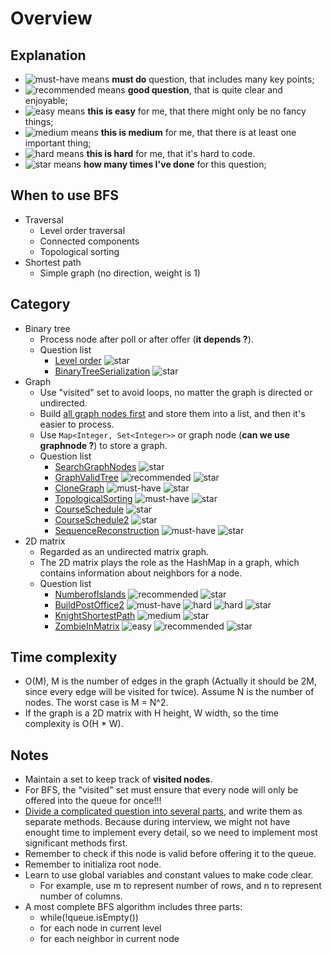 # Overview

## Explanation

- ![must-have][must-have] means __must do__ question, that includes many key points;
- ![recommended][recommended] means __good question__, that is quite clear and enjoyable;
- ![easy][easy] means __this is easy__ for me, that there might only be no fancy things;
- ![medium][medium] means __this is medium__ for me, that there is at least one important thing;
- ![hard][hard] means __this is hard__ for me, that it's hard to code.
- ![star][star] means __how many times I've done__ for this question;

## When to use BFS

- Traversal
  - Level order traversal
  - Connected components
  - Topological sorting
- Shortest path
  - Simple graph (no direction, weight is 1)

## Category

- Binary tree
  - Process node after poll or after offer (__it depends ?__).
  - Question list
    - [Level order](LevelOrderTraversal.md) ![star][star]
    - [BinaryTreeSerialization](BinaryTreeSerialization.md) ![star][star]
- Graph
  - Use "visited" set to avoid loops, no matter the graph is directed or undirected.
  - Build [all graph nodes first](CloneGraph.md) and store them into a list, and then it's easier to process.
  - Use `Map<Integer, Set<Integer>>` or graph node (__can we use graphnode ?__) to store a graph.
  - Question list
    - [SearchGraphNodes](SearchGraphNodes.md) ![star][star]
    - [GraphValidTree](GraphValidTree.md) ![recommended][recommended] ![star][star]
    - [CloneGraph](CloneGraph.md) ![must-have][must-have] ![star][star]
    - [TopologicalSorting](TopologicalSorting.md) ![must-have][must-have] ![star][star]
    - [CourseSchedule](CourseSchedule.md) ![star][star]
    - [CourseSchedule2](CourseSchedule2.md) ![star][star]
    - [SequenceReconstruction](SequenceReconstruction.md) ![must-have][must-have] ![star][star]
- 2D matrix
  - Regarded as an undirected matrix graph.
  - The 2D matrix plays the role as the HashMap in a graph, which contains information about neighbors for a node.
  - Question list
    - [NumberofIslands](NumberofIslands.md) ![recommended][recommended] ![star][star]
    - [BuildPostOffice2](BuildPostOffice2.md) ![must-have][must-have] ![hard][hard] ![hard][hard] ![star][star]
    - [KnightShortestPath](KnightShortestPath.md) ![medium][medium] ![star][star]
    - [ZombieInMatrix](ZombieInMatrix.md) ![easy][easy] ![recommended][recommended] ![star][star]

## Time complexity

- O(M), M is the number of edges in the graph (Actually it should be 2M, since every edge will be visited for twice). Assume N is the number of nodes. The worst case is M = N^2.
- If the graph is a 2D matrix with H height, W width, so the time complexity is O(H * W).

## Notes

- Maintain a set to keep track of __visited nodes__.
- For BFS, the "visited" set must ensure that every node will only be offered into the queue for once!!!
- [Divide a complicated question into several parts](CloneGraph.md), and write them as separate methods. Because during interview, we might not have enought time to implement every detail, so we need to implement most significant methods first.
- Remember to check if this node is valid before offering it to the queue.
- Remember to initializa root node.
- Learn to use global variables and constant values to make code clear.
  - For example, use m to represent number of rows, and n to represent number of columns.
- A most complete BFS algorithm includes three parts:
  - while(!queue.isEmpty())
  - for each node in current level
  - for each neighbor in current node

[must-have]: https://jaywcjlove.github.io/sb/ico/min-bibei.svg
[recommended]: https://jaywcjlove.github.io/sb/ico/min-tuijian.svg
[easy]: https://jaywcjlove.github.io/sb/ico/min-free.svg
[medium]: https://jaywcjlove.github.io/sb/ico/min-oss.svg
[hard]: https://jaywcjlove.github.io/sb/ico/min-hot.svg
[star]: https://jaywcjlove.github.io/sb/star/red.svg
[star0]: https://jaywcjlove.github.io/sb/star/red0.svg
[star1]: https://jaywcjlove.github.io/sb/star/red1.svg
[star2]: https://jaywcjlove.github.io/sb/star/red2.svg
[star3]: https://jaywcjlove.github.io/sb/star/red3.svg
[star4]: https://jaywcjlove.github.io/sb/star/red4.svg
[star5]: https://jaywcjlove.github.io/sb/star/red5.svg